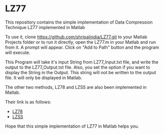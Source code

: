 LZ77
====

This repository contains the simple implementation of Data Compression Technique LZ77 implemented in Matlab

To use it, clone <a href="https://github.com/shripalindia/LZ77.git">https://github.com/shripalindia/LZ77.git</a> to your Matlab Projects folder or to run it directly, open the LZ77.m in your Matlab and run from it. A prompt will appear. Click on "Add to Path" button and the program will execute.

This Program will take it's input String from LZ77_Input.txt file, and write the output to the LZ77_Output.txt file. Also, you set the option if you want to display the String in the Output. This string will not be written to the output file. It will only be displayed in Matlab.

The other two methods, LZ78 and LZSS are also been implemented in Matlab.

Their link is as follows:
<ul>
<li><a href="https://github.com/shripalindia/LZ78.git">LZ78</a></li>
<li><a href="https://github.com/shripalindia/LZSS.git">LZSS</a></li>
</ul>

Hope that this simple implementation of LZ77 in Matlab helps you.
